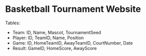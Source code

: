 # Basketball Tournament Website

Tables:
 - Team: ID, Name, Mascot, TournamentSeed
 - Player: ID, TeamID, Name, Position
 - Game: ID, HomeTeamID, AwayTeamID, CourtNumber, Date
 - Result: GameID, HomeScore, AwayScore
